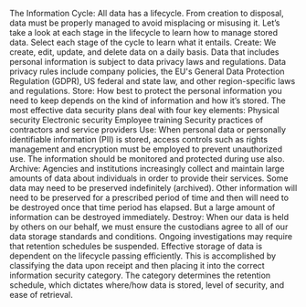 The Information Cycle:
All data has a lifecycle. From creation to disposal, data must be properly managed to avoid misplacing or misusing it. Let’s take a look at each stage in the lifecycle to learn how to manage stored data.
Select each stage of the cycle to learn what it entails.
Create:
We create, edit, update, and delete data on a daily basis. Data that includes personal information is subject to data privacy laws and regulations. 
Data privacy rules include company policies, the EU's General Data Protection Regulation (GDPR), US federal and state law, and other region-specific laws and regulations.
Store:
How best to protect the personal information you need to keep depends on the kind of information and how it’s stored.
The most effective data security plans deal with four key elements:
Physical security
Electronic security
Employee training
Security practices of contractors and service providers
Use:
When personal data or personally identifiable information (PII) is stored, access controls such as rights management and encryption must be employed to prevent unauthorized use.
The information should be monitored and protected during use also.
Archive:
Agencies and institutions increasingly collect and maintain large amounts of data about individuals in order to provide their services. Some data may need to be preserved indefinitely (archived).
Other information will need to be preserved for a prescribed period of time and then will need to be destroyed once that time period has elapsed. But a large amount of information can be destroyed immediately.
Destroy:
When our data is held by others on our behalf, we must ensure the custodians agree to all of our data storage standards and conditions. Ongoing investigations may require that retention schedules be suspended. Effective storage of data is dependent on the lifecycle passing efficiently. This is accomplished by classifying the data upon receipt and then placing it into the correct information security category. The category determines the retention schedule, which dictates where/how data is stored, level of security, and ease of retrieval.

